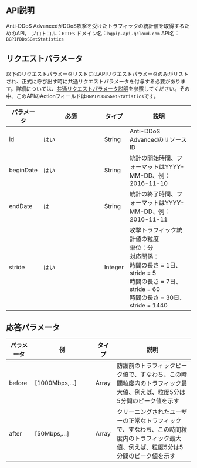 

## API説明
Anti-DDoS AdvancedがDDoS攻撃を受けたトラフィックの統計値を取得するためのAPI。
プロトコル：`HTTPS`
ドメイン名：`bgpip.api.qcloud.com`
API名：`BGPIPDDoSGetStatistics`

## リクエストパラメータ
以下のリクエストパラメータリストにはAPIリクエストパラメータのみがリストされ、正式に呼び出す時に共通リクエストパラメータを付与する必要があります。詳細については、[共通リクエストパラメータ説明](https://cloud.tencent.com/document/product/1014/31224)を参照してください。その中、このAPIのActionフィールドは`BGPIPDDoSGetStatistics`です。

| パラメータ | 必須 | タイプ | 説明 |
|---------|---------|---------|---------|
| id | はい | String | Anti-DDoS AdvancedのリソースID |
| beginDate | はい | String | 統計の開始時間、フォーマットはYYYY-MM-DD、例：2016-11-10 |
| endDate | は | String | 統計の終了時間、フォーマットはYYYY-MM-DD、例：2016-11-11 |
| stride | はい | Integer | 攻撃トラフィック統計値の粒度</br>単位：分</br>対応関係：</br>時間の長さ = 1日、stride = 5</br>時間の長さ = 7日、stride = 60</br>時間の長さ = 30日、stride = 1440 |

## 応答パラメータ
<style>
table th:nth-of-type(2) {
width: 150px; 
}
</style>

| パラメータ | 例	| タイプ |	説明 |
|---------|---------|---------|---------|
| before | [1000Mbps,…] | Array | 防護前のトラフィックピーク値で、すなわち、この時間粒度内のトラフィック最大値、例えば、粒度5分は5分間のピーク値を示す |
| after | [50Mbps,…] | Array |	クリーニングされたユーザーの正常なトラフィックで、すなわち、この時間粒度内のトラフィック最大値、例えば、粒度5分は5分間のピーク値を示す |

